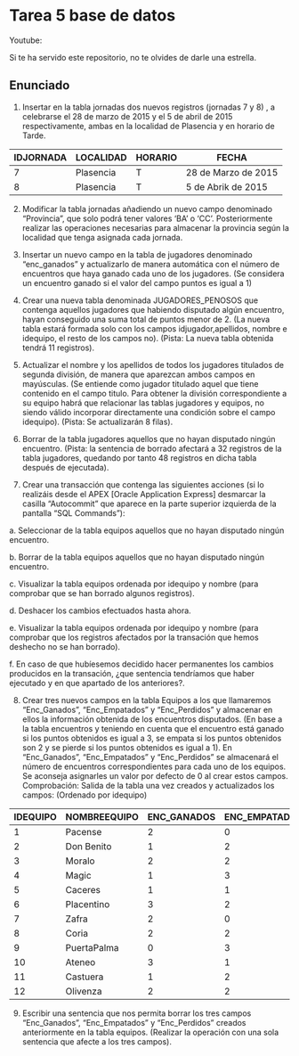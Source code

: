 # Tarea 5 base de datos 

Youtube: 

Si te ha servido este repositorio, no te olvides de darle una estrella.

## Enunciado

1. Insertar en la tabla jornadas dos nuevos registros (jornadas 7 y 8) , a celebrarse el 28 de marzo de 2015 y el 5 de abril de 2015 respectivamente, ambas en la localidad de Plasencia y en horario de Tarde.

| IDJORNADA | LOCALIDAD | HORARIO | FECHA |
|---|---|---|---|
| 7 | Plasencia | T | 28 de Marzo de 2015 |
| 8 | Plasencia | T | 5 de Abrik de 2015 |

2. Modificar la tabla jornadas añadiendo un nuevo campo denominado “Provincia”, que solo podrá tener valores ‘BA’ o ‘CC’. Posteriormente realizar las operaciones necesarias para almacenar la provincia según la localidad que tenga asignada cada jornada. 

3. Insertar un nuevo campo en la tabla de jugadores denominado “enc_ganados” y actualizarlo de manera automática con el número de encuentros que haya ganado cada uno de los jugadores. (Se considera un encuentro ganado si el valor del campo puntos es igual a 1) 

4. Crear una nueva tabla denominada JUGADORES_PENOSOS que contenga aquellos jugadores que habiendo disputado algún encuentro, hayan conseguido una suma total de puntos menor de 2. (La nueva tabla estará formada solo con los campos idjugador,apellidos, nombre e idequipo, el resto de los campos no). (Pista: La nueva tabla obtenida tendrá 11 registros). 

5. Actualizar el nombre y los apellidos de todos los jugadores titulados de segunda división, de manera que aparezcan ambos campos en mayúsculas. (Se entiende como jugador titulado aquel que tiene contenido en el campo titulo. Para obtener la división correspondiente a su equipo habrá que relacionar las tablas jugadores y equipos, no siendo válido incorporar directamente una condición sobre el campo idequipo). (Pista: Se actualizarán 8 filas). 

6. Borrar de la tabla jugadores aquellos que no hayan disputado ningún encuentro. (Pista: la sentencia de borrado afectará a 32 registros de la tabla jugadores, quedando por tanto 48 registros en dicha tabla después de ejecutada).

7. Crear una transacción que contenga las siguientes acciones (si lo realizáis desde el APEX [Oracle Application Express] desmarcar la casilla “Autocommit” que aparece en la parte superior izquierda de la pantalla “SQL Commands”): 

a. Seleccionar de la tabla equipos aquellos que no hayan disputado ningún encuentro. 

b. Borrar de la tabla equipos aquellos que no hayan disputado ningún encuentro. 

c. Visualizar la tabla equipos ordenada por idequipo y nombre (para comprobar que se han borrado algunos registros). 

d. Deshacer los cambios efectuados hasta ahora. 

e. Visualizar la tabla equipos ordenada por idequipo y nombre (para comprobar que los registros afectados por la transación que hemos deshecho no se han borrado). 

f. En caso de que hubíesemos decidido hacer permanentes los cambios producidos en la transación, ¿que sentencia tendríamos que haber ejecutado y en que apartado de los anteriores?. 

8. Crear tres nuevos campos en la tabla Equipos a los que llamaremos “Enc_Ganados”, “Enc_Empatados” y “Enc_Perdidos” y almacenar en ellos la información obtenida de los encuentros disputados. (En base a la tabla encuentros y teniendo en cuenta que el encuentro está ganado si los puntos obtenidos es igual a 3, se empata si los puntos obtenidos son 2 y se pierde si los puntos obtenidos es igual a 1). En “Enc_Ganados”, “Enc_Empatados” y “Enc_Perdidos” se almacenará el número de encuentros correspondientes para cada uno de los equipos. Se aconseja asignarles un valor por defecto de 0 al crear estos campos. Comprobación: Salida de la tabla una vez creados y actualizados los campos: (Ordenado por idequipo)

| IDEQUIPO | NOMBREEQUIPO | ENC_GANADOS | ENC_EMPATADOS | ENC_PERDIDOS |
|---|---|---|---|---|
| 1 | Pacense | 2 | 0 | 3 |
| 2 | Don Benito | 1 | 2 | 2 |
| 3 | Moralo | 2 | 2 | 1 |
| 4 | Magic | 1 | 3 | 1 |
| 5 | Caceres | 1 | 1 | 3 |
| 6 | Placentino | 3 | 2 | 0 |
| 7 | Zafra | 2 | 0 | 3 |
| 8 | Coria | 2 | 2 | 1 |
| 9 | PuertaPalma | 0 | 3 | 2 |
| 10 | Ateneo | 3 | 1 | 1 |
| 11 | Castuera | 1 | 2 | 2 |
| 12 | Olivenza | 2 | 2 | 1 |

9. Escribir una sentencia que nos permita borrar los tres campos “Enc_Ganados”, “Enc_Empatados” y “Enc_Perdidos” creados anteriormente en la tabla equipos. (Realizar la operación con una sola sentencia que afecte a los tres campos).

